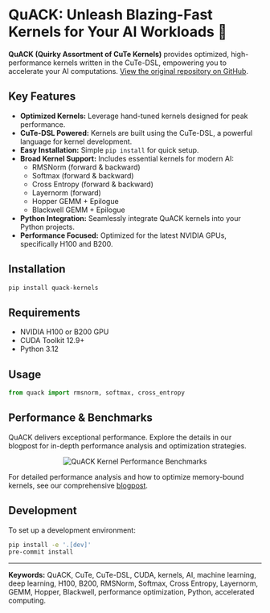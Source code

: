 # QuACK: Unleash Blazing-Fast Kernels for Your AI Workloads 🚀

**QuACK (Quirky Assortment of CuTe Kernels)** provides optimized, high-performance kernels written in the CuTe-DSL, empowering you to accelerate your AI computations.  [View the original repository on GitHub](https://github.com/Dao-AILab/quack).

## Key Features

*   **Optimized Kernels:**  Leverage hand-tuned kernels designed for peak performance.
*   **CuTe-DSL Powered:** Kernels are built using the CuTe-DSL, a powerful language for kernel development.
*   **Easy Installation:**  Simple `pip install` for quick setup.
*   **Broad Kernel Support:** Includes essential kernels for modern AI:
    *   RMSNorm (forward & backward)
    *   Softmax (forward & backward)
    *   Cross Entropy (forward & backward)
    *   Layernorm (forward)
    *   Hopper GEMM + Epilogue
    *   Blackwell GEMM + Epilogue
*   **Python Integration:** Seamlessly integrate QuACK kernels into your Python projects.
*   **Performance Focused:** Optimized for the latest NVIDIA GPUs, specifically H100 and B200.

## Installation

```bash
pip install quack-kernels
```

## Requirements

*   NVIDIA H100 or B200 GPU
*   CUDA Toolkit 12.9+
*   Python 3.12

## Usage

```python
from quack import rmsnorm, softmax, cross_entropy
```

## Performance & Benchmarks

QuACK delivers exceptional performance. Explore the details in our blogpost for in-depth performance analysis and optimization strategies.

<div align="center">
<figure>
  <img
  src="media/bf16_kernel_benchmarks_single_row.svg"
  alt="QuACK Kernel Performance Benchmarks"
  >
</figure>
</div>

For detailed performance analysis and how to optimize memory-bound kernels, see our comprehensive [blogpost](media/2025-07-10-membound-sol.md).

## Development

To set up a development environment:

```bash
pip install -e '.[dev]'
pre-commit install
```

---

**Keywords:** QuACK, CuTe, CuTe-DSL, CUDA, kernels, AI, machine learning, deep learning, H100, B200, RMSNorm, Softmax, Cross Entropy, Layernorm, GEMM, Hopper, Blackwell, performance optimization, Python, accelerated computing.